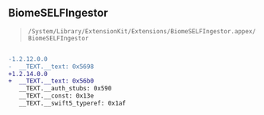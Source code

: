 ## BiomeSELFIngestor

> `/System/Library/ExtensionKit/Extensions/BiomeSELFIngestor.appex/BiomeSELFIngestor`

```diff

-1.2.12.0.0
-  __TEXT.__text: 0x5698
+1.2.14.0.0
+  __TEXT.__text: 0x56b0
   __TEXT.__auth_stubs: 0x590
   __TEXT.__const: 0x13e
   __TEXT.__swift5_typeref: 0x1af

```
